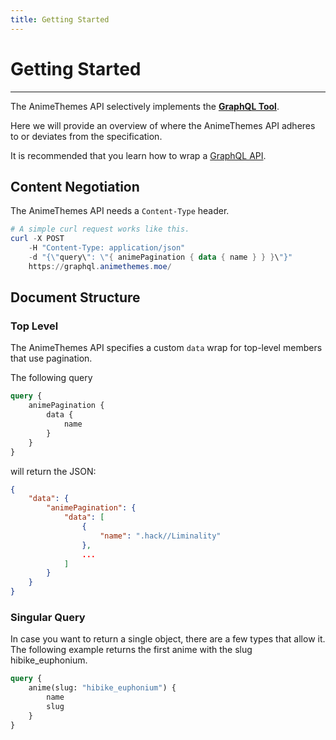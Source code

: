 ```yaml
---
title: Getting Started
---
```


# Getting Started

---

The AnimeThemes API selectively implements the [**GraphQL Tool**](https://graphql.org).

Here we will provide an overview of where the AnimeThemes API adheres to or deviates from the specification.

It is recommended that you learn how to wrap a [GraphQL API](https://graphql.org/learn/).

## Content Negotiation

The AnimeThemes API needs a `Content-Type` header.

```powershell
# A simple curl request works like this.
curl -X POST
    -H "Content-Type: application/json"
    -d "{\"query\": \"{ animePagination { data { name } } }\"}"
    https://graphql.animethemes.moe/
```

## Document Structure

### Top Level

The AnimeThemes API specifies a custom `data` wrap for top-level members that use pagination.

The following query
```graphql
query {
    animePagination {
        data {
            name
        }
    }
}
```
will return the JSON:
```json
{
    "data": {
        "animePagination": {
            "data": [
                {
                    "name": ".hack//Liminality"
                },
                ...
            ]
        }
    }
}
```

### Singular Query

In case you want to return a single object, there are a few types that allow it.
The following example returns the first anime with the slug hibike_euphonium.

```graphql
query {
    anime(slug: "hibike_euphonium") {
        name
        slug
    }
}
```